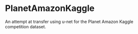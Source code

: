 # PlanetAmazonKaggle
An attempt at transfer using u-net for the Planet Amazon Kaggle competition dataset.
